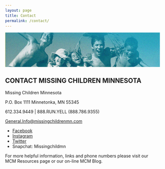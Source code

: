 ```yaml
---
layout: page
title: Contact
permalink: /contact/
---
```


![](/assets/contact-banner.jpg)

## CONTACT MISSING CHILDREN MINNESOTA

Missing Children Minnesota

P.O. Box 1111
Minnetonka, MN 55345

612.334.9449 | 888.RUN.YELL (888.786.9355)

General.Info@missingchildrenmn.com

* [Facebook](https://www.facebook.com/Missingchildrenmn)
* [Instagram](https://www.instagram.com/missing_children_minnesota/)
* [Twitter](https://twitter.com/MissingChildMN)
* Snapchat: Missingchildmn

For more helpful information, links and phone numbers please visit our MCM Resources page or our on-line MCM Blog.
